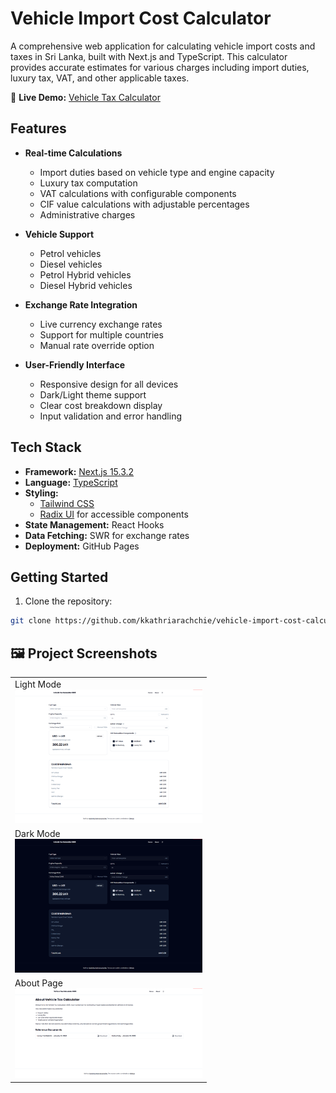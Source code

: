 # Vehicle Import Cost Calculator

A comprehensive web application for calculating vehicle import costs and taxes in Sri Lanka, built with Next.js and TypeScript. This calculator provides accurate estimates for various charges including import duties, luxury tax, VAT, and other applicable taxes.

🔗 **Live Demo:** [Vehicle Tax Calculator](https://kkathriarachchie.github.io/vehicle-import-cost-calculator/)

## Features

- **Real-time Calculations**

  - Import duties based on vehicle type and engine capacity
  - Luxury tax computation
  - VAT calculations with configurable components
  - CIF value calculations with adjustable percentages
  - Administrative charges

- **Vehicle Support**

  - Petrol vehicles
  - Diesel vehicles
  - Petrol Hybrid vehicles
  - Diesel Hybrid vehicles

- **Exchange Rate Integration**

  - Live currency exchange rates
  - Support for multiple countries
  - Manual rate override option

- **User-Friendly Interface**
  - Responsive design for all devices
  - Dark/Light theme support
  - Clear cost breakdown display
  - Input validation and error handling

## Tech Stack

- **Framework:** [Next.js 15.3.2](https://nextjs.org/)
- **Language:** [TypeScript](https://www.typescriptlang.org/)
- **Styling:**
  - [Tailwind CSS](https://tailwindcss.com/)
  - [Radix UI](https://www.radix-ui.com/) for accessible components
- **State Management:** React Hooks
- **Data Fetching:** SWR for exchange rates
- **Deployment:** GitHub Pages

## Getting Started

1. Clone the repository:

```bash
git clone https://github.com/kkathriarachchie/vehicle-import-cost-calculator.git
```

## 🖼️ **Project Screenshots**

<table>
  <tr>
    <td><span>Light Mode  </span><br/><img src="/public/Screenshots/Light Mood.png" alt="Screenshot 1" width="300"/></td>
  </tr>
  <tr>
    <td><span>Dark Mode  </span><br/><img src="/public/Screenshots/Dark Mood.png" alt="Screenshot 3" width="300"/></td>
  
  </tr>
  <tr>
    <td><span>About Page  </span><br/><img src="/public/Screenshots/About Page.png" alt="Screenshot 5" width="300"/></td>
  </tr>
</table>
